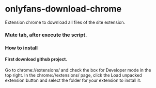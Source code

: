 # onlyfans-download-chrome
Extension chrome to download all files of the site extension.


### Mute tab, after execute the script.

### How to install
#### First download github project.

Go to chrome://extensions/ and check the box for Developer mode in the top right.
In the chrome://extensions/ page, click the Load unpacked extension button and select the folder for your extension to install it.
